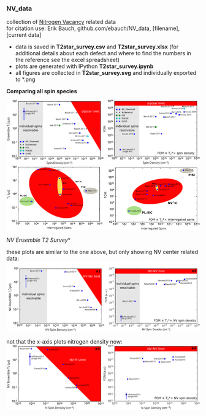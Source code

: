 ### NV_data

collection of [Nitrogen Vacancy](https://en.wikipedia.org/wiki/Nitrogen-vacancy_center) related data  
for citation use: Erik Bauch, github.com/ebauch/NV_data, [filename], [current data]

- data is saved in **T2star_survey.csv** and **T2star_survey.xlsx** (for additional details about each defect 
and where to find the numbers in the reference see the excel spreadsheet)
- plots are generated with IPython **T2star_survey.ipynb**
- all figures are collected in **T2star_survey.svg** and individually exported to *.png


**Comparing all spin species** 

![T2* survey electronic solid-state spins](https://github.com/ebauch/NV_data/blob/master/T2star_survey_fig1.png)
![T2* survey electronic solid-state spins](https://github.com/ebauch/NV_data/blob/master/T2star_survey_fig2.png)

**NV Ensemble T2* Survey**

these plots are similar to the one above, but only showing NV center related data:  
![T2* survey electronic solid-state spins](https://github.com/ebauch/NV_data/blob/master/T2star_survey_fig3.png)

not that the x-axis plots nitrogen density now:  
![T2* survey electronic solid-state spins](https://github.com/ebauch/NV_data/blob/master/T2star_survey_fig4.png)


